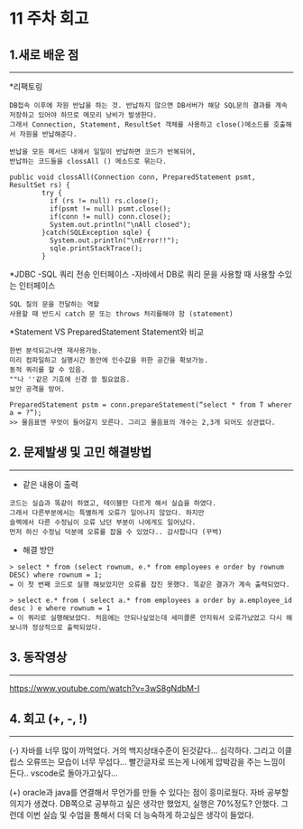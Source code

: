 # 11 주차 회고

## 1.새로 배운 점
---

*리팩토링
```
DB접속 이후에 자원 반납을 하는 것. 반납하지 않으면 DB서버가 해당 SQL문의 결과를 계속 저장하고 있어야 하므로 메모리 낭비가 발생한다. 
그래서 Connection, Statement, ResultSet 객체를 사용하고 close()메소드를 호출해서 자원을 반납해준다.
```

```
반납을 모든 메서드 내에서 일일이 반납하면 코드가 반복되어, 
반납하는 코드들을 clossAll () 메소드로 묶는다.

public void clossAll(Connection conn, PreparedStatement psmt, ResultSet rs) {
        try {
          if (rs != null) rs.close();
          if(psmt != null) psmt.close();
          if(conn != null) conn.close();
          System.out.println("\nAll closed");
        }catch(SQLException sqle) {
          System.out.println("\nError!!");
          sqle.printStackTrace();
        }
```

*JDBC -SQL 쿼리 전송 인터페이스
 -자바에서 DB로 쿼리 문을 사용할 때 사용할 수있는 인터페이스
```
SQL 질의 문을 전달하는 역할
사용할 때 반드시 catch 문 또는 throws 처리를해야 함 (statement)
```

*Statement VS PreparedStatement Statement와 비교
```
한번 분석되고나면 재사용가능.
미리 컴파일하고 실행시간 동안에 인수값을 위한 공간을 확보가능.
동적 쿼리를 할 수 있음.
""나 ''같은 기호에 신경 쓸 필요없음.
보안 공격을 방어.

PreparedStatement pstm = conn.prepareStatement(“select * from T wherer a = ?”); 
>> 물음표엔 무엇이 들어갈지 모른다. 그리고 물음표의 개수는 2,3개 되어도 상관없다.
```

## 2. 문제발생 및 고민 해결방법
---

* 같은 내용이 출력
```
코드는 실습과 똑같이 하였고, 테이블만 다르게 해서 실습을 하였다.
그래서 다른부분에서는 특별하게 오류가 일어나지 않았다. 하지만
슬랙에서 다른 수정님이 오류 났던 부분이 나에게도 일어났다.
먼저 하신 수정님 덕분에 오류를 잡을 수 있었다.. 감사합니다 (꾸벅)
```

* 해결 방안
```
> select * from (select rownum, e.* from employees e order by rownum DESC) where rownum = 1;
= 이 첫 번째 코드로 실행 해보았지만 오류를 잡진 못했다. 똑같은 결과가 계속 출력되었다.

> select e.* from ( select a.* from employees a order by a.employee_id desc ) e where rownum = 1
= 이 쿼리로 실행해보았다. 처음에는 안되나싶었는데 세미콜론 안지워서 오류가났었고 다시 해보니까 정상적으로 출력되었다. 
```

## 3. 동작영상
---

https://www.youtube.com/watch?v=3wS8gNdbM-I

## 4. 회고 (+, -, !)
---

(-) 자바를 너무 많이 까먹었다. 거의 백지상태수준이 된것같다... 심각하다.
그리고 이클립스 오류뜨는 모습이 너무 무섭다...
빨간글자로 뜨는게 나에게 압박감을 주는 느낌이 든다.. vscode로 돌아가고싶다...

(+) oracle과 java를 연결해서 무언가를 만들 수 있다는 점이 흥미로웠다. 
자바 공부할 의지가 생겼다. DB쪽으로 공부하고 싶은 생각만 했었지, 
실행은 70%정도? 안했다. 그런데 이번 실습 및 수업을 통해서 
더욱 더 능숙하게 하고싶은 생각이 들었다.
